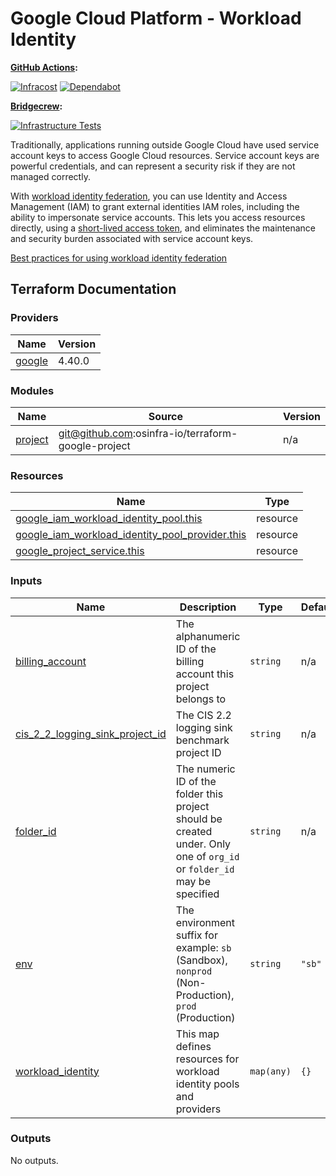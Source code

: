# Google Cloud Platform - Workload Identity

**[GitHub Actions](https://github.com/osinfra-io/google-cloud-workload-identity/actions):**

[![Infracost](https://github.com/osinfra-io/google-cloud-workload-identity/actions/workflows/infracost.yml/badge.svg)](https://github.com/osinfra-io/google-cloud-workload-identity/actions/workflows/infracost.yml) [![Dependabot](https://github.com/osinfra-io/google-cloud-workload-identity/actions/workflows/dependabot.yml/badge.svg)](https://github.com/osinfra-io/google-cloud-workload-identity/actions/workflows/dependabot.yml)

**[Bridgecrew](https://www.bridgecrew.cloud/projects?types=Passed&repository=osinfra-io%2Fgoogle-cloud-workload-identity&branch=main):**

[![Infrastructure Tests](https://www.bridgecrew.cloud/badges/github/osinfra-io/google-cloud-workload-identity/cis_gcp)](https://www.bridgecrew.cloud/link/badge?vcs=github&fullRepo=osinfra-io%2Fgoogle-cloud-workload-identity&benchmark=CIS+GCP+V1.1)

Traditionally, applications running outside Google Cloud have used service account keys to access Google Cloud resources. Service account keys are powerful credentials, and can represent a security risk if they are not managed correctly.

With [workload identity federation](https://cloud.google.com/iam/docs/workload-identity-federation), you can use Identity and Access Management (IAM) to grant external identities IAM roles, including the ability to impersonate service accounts. This lets you access resources directly, using a [short-lived access token](https://cloud.google.com/iam/docs/create-short-lived-credentials-direct), and eliminates the maintenance and security burden associated with service account keys.

[Best practices for using workload identity federation](https://cloud.google.com/iam/docs/best-practices-for-using-workload-identity-federation)

## Terraform Documentation

<!-- BEGINNING OF PRE-COMMIT-TERRAFORM DOCS HOOK -->
### Providers

| Name | Version |
|------|---------|
| <a name="provider_google"></a> [google](#provider_google) | 4.40.0 |

### Modules

| Name | Source | Version |
|------|--------|---------|
| <a name="module_project"></a> [project](#module_project) | git@github.com:osinfra-io/terraform-google-project | n/a |

### Resources

| Name | Type |
|------|------|
| [google_iam_workload_identity_pool.this](https://registry.terraform.io/providers/hashicorp/google/latest/docs/resources/iam_workload_identity_pool) | resource |
| [google_iam_workload_identity_pool_provider.this](https://registry.terraform.io/providers/hashicorp/google/latest/docs/resources/iam_workload_identity_pool_provider) | resource |
| [google_project_service.this](https://registry.terraform.io/providers/hashicorp/google/latest/docs/resources/project_service) | resource |

### Inputs

| Name | Description | Type | Default | Required |
|------|-------------|------|---------|:--------:|
| <a name="input_billing_account"></a> [billing_account](#input_billing_account) | The alphanumeric ID of the billing account this project belongs to | `string` | n/a | yes |
| <a name="input_cis_2_2_logging_sink_project_id"></a> [cis_2_2_logging_sink_project_id](#input_cis_2_2_logging_sink_project_id) | The CIS 2.2 logging sink benchmark project ID | `string` | n/a | yes |
| <a name="input_folder_id"></a> [folder_id](#input_folder_id) | The numeric ID of the folder this project should be created under. Only one of `org_id` or `folder_id` may be specified | `string` | n/a | yes |
| <a name="input_env"></a> [env](#input_env) | The environment suffix for example: `sb` (Sandbox), `nonprod` (Non-Production), `prod` (Production) | `string` | `"sb"` | no |
| <a name="input_workload_identity"></a> [workload_identity](#input_workload_identity) | This map defines resources for workload identity pools and providers | `map(any)` | `{}` | no |

### Outputs

No outputs.
<!-- END OF PRE-COMMIT-TERRAFORM DOCS HOOK -->

